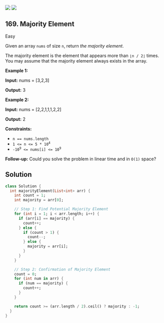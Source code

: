 [![](https://img.shields.io/github/stars/LeetCode-in-Dart/LeetCode-in-Dart?label=Stars&style=flat-square)](https://github.com/LeetCode-in-Dart/LeetCode-in-Dart)
[![](https://img.shields.io/github/forks/LeetCode-in-Dart/LeetCode-in-Dart?label=Fork%20me%20on%20GitHub%20&style=flat-square)](https://github.com/LeetCode-in-Dart/LeetCode-in-Dart/fork)

## 169\. Majority Element

Easy

Given an array `nums` of size `n`, return _the majority element_.

The majority element is the element that appears more than `⌊n / 2⌋` times. You may assume that the majority element always exists in the array.

**Example 1:**

**Input:** nums = [3,2,3]

**Output:** 3

**Example 2:**

**Input:** nums = [2,2,1,1,1,2,2]

**Output:** 2

**Constraints:**

*   `n == nums.length`
*   <code>1 <= n <= 5 * 10<sup>4</sup></code>
*   <code>-10<sup>9</sup> <= nums[i] <= 10<sup>9</sup></code>

**Follow-up:** Could you solve the problem in linear time and in `O(1)` space?

## Solution

```dart
class Solution {
  int majorityElement(List<int> arr) {
    int count = 1;
    int majority = arr[0];

    // Step 1: Find Potential Majority Element
    for (int i = 1; i < arr.length; i++) {
      if (arr[i] == majority) {
        count++;
      } else {
        if (count > 1) {
          count--;
        } else {
          majority = arr[i];
        }
      }
    }

    // Step 2: Confirmation of Majority Element
    count = 0;
    for (int num in arr) {
      if (num == majority) {
        count++;
      }
    }

    return count >= (arr.length / 2).ceil() ? majority : -1;
  }
}
```